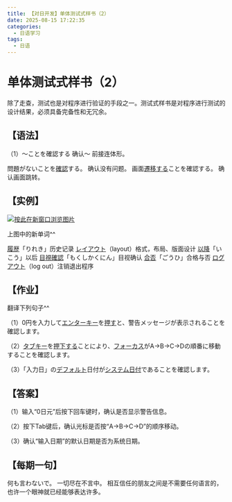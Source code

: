 ```yaml
---
title: 【对日开发】单体测试式样书（2）
date: 2025-08-15 17:22:35
categories:
  - 日语学习
tags:
  - 日语
---
```


# 单体测试式样书（2）

除了走查，测试也是对程序进行验证的手段之一。测试式样书是对程序进行测试的设计结果，必须具备完备性和无冗余。

## **【语法】**

（1）～ことを確認する 确认～
前接连体形。

問題がないことを[確認](http://dict.hjenglish.com/jp/w/確認)する。 确认没有问题。
画面[遷移する](http://dict.hjenglish.com/jp/w/遷移&type=jc)ことを確認する。 确认画面跳转。

## **【实例】**

[![按此在新窗口浏览图片](http://image.l.hjfile.cn/img/200805/200805148441637443.gif)](http://image.l.hjfile.cn/img/200805/200805148441637443.gif)

上图中的新单词^^

[履歴](http://dict.hjenglish.com/jp/w/履歴)「りれき」历史记录
[レイアウト](http://dict.hjenglish.com/jp/w/レイアウト)（layout）格式，布局、版面设计
[以降](http://dict.hjenglish.com/jp/w/以降)「いこう」以后
[目視確認](http://dict.hjenglish.com/jp/w/目視確認)「もくしかくにん」目视确认
[合否](http://dict.hjenglish.com/jp/w/合否)「ごうひ」合格与否
[ログアウト](http://dict.hjenglish.com/jp/w/ログアウト)（log out）注销退出程序

## **【作业】**

翻译下列句子^^

（1）0円を入力して[エンターキー](http://dict.hjenglish.com/jp/w/エンターキー)を[押す](http://dict.hjenglish.com/jp/w/押す)と、警告メッセージが表示されることを確認します。

（2）[タブキー](http://dict.hjenglish.com/jp/w/タブキー)を[押下する](http://dict.hjenglish.com/jp/w/押下&type=jc)ことにより、[フォーカス](http://dict.hjenglish.com/jp/w/フォーカス)がA→B→C→Dの順番に移動することを確認します。

（3）「入力日」の[デフォルト](http://dict.hjenglish.com/jp/w/デフォルト)日付が[システム日付](http://dict.hjenglish.com/jp/w/システム日付)であることを確認します。

## **【答案】**

（1）输入“0日元”后按下回车键时，确认是否显示警告信息。

（2）按下Tab键后，确认光标是否按“A→B→C→D”的顺序移动。

（3）确认“输入日期”的默认日期是否为系统日期。

## **【每期一句】**

何も言わないで。 一切尽在不言中。
相互信任的朋友之间是不需要任何语言的，也许一个眼神就已经能够表达许多。